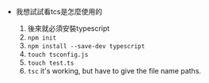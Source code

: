 * 我想試試看tcs是怎麼使用的

    1. 後來就必須安裝typescript
    2. `npm init`
    3. `npm install --save-dev typescript`
    4. `touch tsconfig.js`
    5. `touch test.ts`
    6. `tsc` it's working, but have to give the file name paths.


